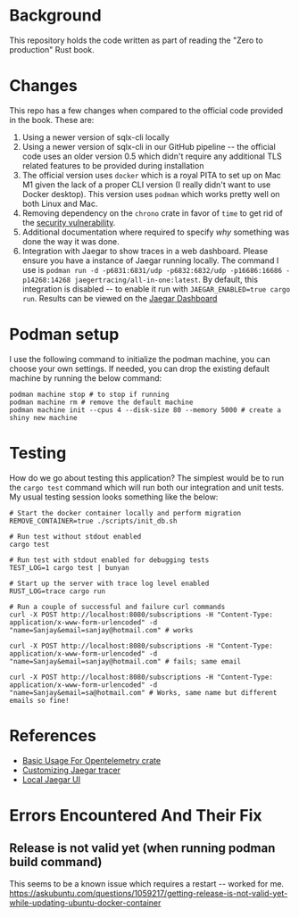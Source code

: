 # Background

This repository holds the code written as part of reading the "Zero to production" Rust book.

# Changes

This repo has a few changes when compared to the official code provided in the book. These are:

1. Using a newer version of sqlx-cli locally
2. Using a newer version of sqlx-cli in our GitHub pipeline -- the official code uses an older version 0.5 which didn't require any additional TLS related features to be provided during installation
3. The official version uses `docker` which is a royal PITA to set up on Mac M1 given the lack of a proper CLI version (I really didn't want to use Docker desktop). This version uses `podman` which works pretty well on both Linux and Mac.
4. Removing dependency on the `chrono` crate in favor of `time` to get rid of the [security vulnerability](https://github.com/sanjayts/zero2prod/runs/8057976013?check_suite_focus=true).
5. Additional documentation where required to specify *why* something was done the way it was done.
6. Integration with Jaegar to show traces in a web dashboard. Please ensure you have a instance of Jaegar running locally. The command I use is `podman run -d -p6831:6831/udp -p6832:6832/udp -p16686:16686 -p14268:14268 jaegertracing/all-in-one:latest`. By default, this integration is disabled -- to enable it run with `JAEGAR_ENABLED=true cargo run`. Results can be viewed on the [Jaegar Dashboard](http://localhost:16686/search)

# Podman setup

I use the following command to initialize the podman machine, you can choose your own settings. If needed, you can drop the existing default machine by running the below command: 

```shell
podman machine stop # to stop if running
podman machine rm # remove the default machine
podman machine init --cpus 4 --disk-size 80 --memory 5000 # create a shiny new machine
```

# Testing

How do we go about testing this application? The simplest would be to run the `cargo test` command which will run both our integration and unit tests. My usual testing session looks something like the below:

```shell
# Start the docker container locally and perform migration
REMOVE_CONTAINER=true ./scripts/init_db.sh

# Run test without stdout enabled
cargo test

# Run test with stdout enabled for debugging tests
TEST_LOG=1 cargo test | bunyan

# Start up the server with trace log level enabled
RUST_LOG=trace cargo run

# Run a couple of successful and failure curl commands
curl -X POST http://localhost:8080/subscriptions -H "Content-Type: application/x-www-form-urlencoded" -d "name=Sanjay&email=sanjay@hotmail.com" # works

curl -X POST http://localhost:8080/subscriptions -H "Content-Type: application/x-www-form-urlencoded" -d "name=Sanjay&email=sanjay@hotmail.com" # fails; same email

curl -X POST http://localhost:8080/subscriptions -H "Content-Type: application/x-www-form-urlencoded" -d "name=Sanjay&email=sa@hotmail.com" # Works, same name but different emails so fine!
```

# References

* [Basic Usage For Opentelemetry crate](https://docs.rs/tracing-opentelemetry/latest/tracing_opentelemetry/struct.OpenTelemetryLayer.html)
* [Customizing Jaegar tracer](https://docs.rs/opentelemetry-jaeger/latest/opentelemetry_jaeger/)
* [Local Jaegar UI](http://localhost:16686/search)

# Errors Encountered And Their Fix

## Release is not valid yet (when running podman build command)

This seems to be a known issue which requires a restart -- worked for me. 
https://askubuntu.com/questions/1059217/getting-release-is-not-valid-yet-while-updating-ubuntu-docker-container